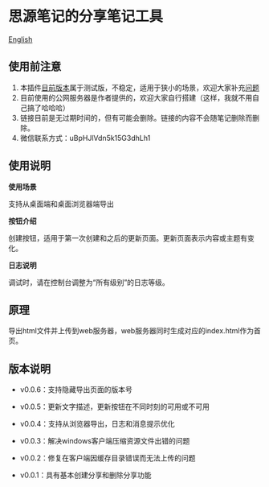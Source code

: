 # 思源笔记的分享笔记工具

[English](./README.md)

## 使用前注意

1. 本插件[目前版本](https://github.com/tengfei-xy/siyuan-plugin-share-system/releases)属于测试版，不稳定，适用于狭小的场景，欢迎大家补充[问题](https://github.com/tengfei-xy/siyuan-plugin-share-system/issues)
2. 目前使用的公网服务器是作者提供的，欢迎大家自行搭建（这样，我就不用自己搞了哈哈哈）
3. 链接目前是无过期时间的，但有可能会删除。链接的内容不会随笔记删除而删除。
4. 微信联系方式：uBpHJlVdn5k15G3dhLh1

## 使用说明

**使用场景**

支持从桌面端和桌面浏览器端导出

**按钮介绍**

创建按钮，适用于第一次创建和之后的更新页面。更新页面表示内容或主题有变化。

**日志说明**

调试时，请在控制台调整为“所有级别”的日志等级。

## 原理

导出html文件并上传到web服务器，web服务器同时生成对应的index.html作为首页。



## 版本说明

- v0.0.6：支持隐藏导出页面的版本号

- v0.0.5：更新文字描述，更新按钮在不同时刻的可用或不可用

- v0.0.4：支持从浏览器导出，日志和消息提示优化

- v0.0.3：解决windows客户端压缩资源文件出错的问题

- v0.0.2：修复在客户端因缓存目录错误而无法上传的问题

- v0.0.1：具有基本创建分享和删除分享功能

